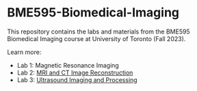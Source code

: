 # BME595-Biomedical-Imaging

This repository contains the labs and materials from the BME595 Biomedical Imaging course at University of Toronto (Fall 2023).

Learn more:
- Lab 1: Magnetic Resonance Imaging
- Lab 2: [MRI and CT Image Reconstruction](https://d-uzun.wixsite.com/deniz-uzun/post/advanced-mri-and-ct-image-reconstruction)
- Lab 3: [Ultrasound Imaging and Processing](https://d-uzun.wixsite.com/deniz-uzun/post/real-time-ultrasound-imaging-and-processing)
